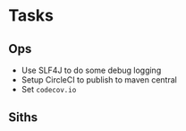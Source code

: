 # Tasks
## Ops
* Use SLF4J to do some debug logging
* Setup CircleCI to publish to maven central 
* Set `codecov.io`

## Siths
